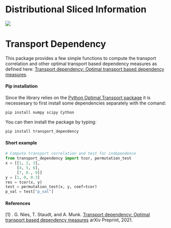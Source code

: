 # Distributional Sliced Information

<img src="https://render.githubusercontent.com/render/math?math=\tau (X,Y)=\sup\oint{I}(\theta^TX,\phi^TY)d\sigma(\theta,\phi)">



# Transport Dependency

This package provides a few simple functions to compute the transport correlation and other optimal transport based dependency measures as defined here: [Transport dependency: Optimal transport based dependency measures](https://arxiv.org/abs/2105.02073).

#### Pip installation

Since the library relies on the [Python Optimal Transport package](https://github.com/PythonOT) it is necessesary to first install 
some dependencies separately with the comand:
```console
pip install numpy scipy Cython
```
You can then install the package by typing:

```console
pip install transport_dependency
```

#### Short example

```python
# Compute transport correlation and test for independence
from transport_dependency import tcor, permutation_test
x = [[1, 2, 3],
     [4, 5, 6],
     [7, 8., 9]] 
y = [1, 0, 0.3]
res = tcor(x, y)
test = permutation_test(x, y, coef=tcor)
p_val = test["p_val"]
``` 

#### References

[1] . G. Nies, T. Staudt, and A. Munk. [Transport dependency: Optimal transport based dependency measures](https://arxiv.org/abs/2105.02073)
arXiv Preprint, 2021.




